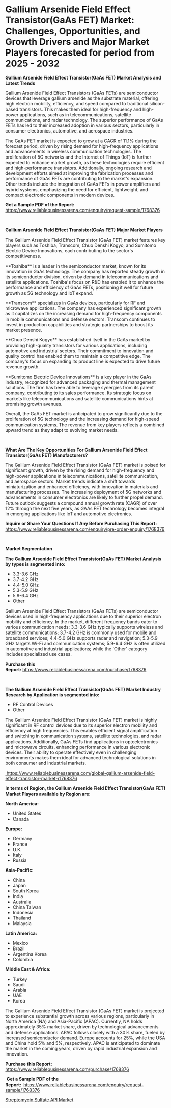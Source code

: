 <p><h1>Gallium Arsenide Field Effect Transistor(GaAs FET) Market: Challenges, Opportunities, and Growth Drivers and Major Market Players forecasted for period from 2025 - 2032</h1></p><p><strong>Gallium Arsenide Field Effect Transistor(GaAs FET) Market Analysis and Latest Trends</strong></p>
<p><p>Gallium Arsenide Field Effect Transistors (GaAs FETs) are semiconductor devices that leverage gallium arsenide as the substrate material, offering high electron mobility, efficiency, and speed compared to traditional silicon-based transistors. This makes them ideal for high-frequency and high-power applications, such as in telecommunications, satellite communications, and radar technology. The superior performance of GaAs FETs has led to their increased adoption in various sectors, particularly in consumer electronics, automotive, and aerospace industries.</p><p>The GaAs FET market is expected to grow at a CAGR of 11.1% during the forecast period, driven by rising demand for high-frequency applications and advancements in wireless communication technologies. The proliferation of 5G networks and the Internet of Things (IoT) is further expected to enhance market growth, as these technologies require efficient and high-performance transistors. Additionally, ongoing research and development efforts aimed at improving the fabrication processes and performance of GaAs FETs are contributing to the market's expansion. Other trends include the integration of GaAs FETs in power amplifiers and hybrid systems, emphasizing the need for efficient, lightweight, and compact electronic components in modern devices.</p></p>
<p><strong>Get a Sample PDF of the Report:&nbsp;</strong> <a href="https://www.reliablebusinessarena.com/enquiry/request-sample/1768376?utm_campaign=2189&utm_medium=2&utm_source=Github&utm_content=ia&utm_term=03042025&utm_id=gallium-arsenide-field-effect-transistorgaas-fet">https://www.reliablebusinessarena.com/enquiry/request-sample/1768376</a></p>
<p>&nbsp;</p>
<p><strong>Gallium Arsenide Field Effect Transistor(GaAs FET) Major Market Players</strong></p>
<p><p>The Gallium Arsenide Field Effect Transistor (GaAs FET) market features key players such as Toshiba, Transcom, Chuo Denshi Kogyo, and Sumitomo Electric Device Innovations, each contributing to the sector's competitiveness.</p><p>**Toshiba** is a leader in the semiconductor market, known for its innovation in GaAs technology. The company has reported steady growth in its semiconductor division, driven by demand in telecommunications and satellite applications. Toshiba's focus on R&D has enabled it to enhance the performance and efficiency of GaAs FETs, positioning it well for future growth as 5G technology and IoT expand.</p><p>**Transcom** specializes in GaAs devices, particularly for RF and microwave applications. The company has experienced significant growth as it capitalizes on the increasing demand for high-frequency components in mobile communications and defense sectors. Transcom continues to invest in production capabilities and strategic partnerships to boost its market presence.</p><p>**Chuo Denshi Kogyo** has established itself in the GaAs market by providing high-quality transistors for various applications, including automotive and industrial sectors. Their commitment to innovation and quality control has enabled them to maintain a competitive edge. The company's focus on expanding its product line is expected to drive future revenue growth.</p><p>**Sumitomo Electric Device Innovations** is a key player in the GaAs industry, recognized for advanced packaging and thermal management solutions. The firm has been able to leverage synergies from its parent company, contributing to its sales performance. Its strategic focus on markets like telecommunications and satellite communications hints at promising growth avenues.</p><p>Overall, the GaAs FET market is anticipated to grow significantly due to the proliferation of 5G technology and the increasing demand for high-speed communication systems. The revenue from key players reflects a combined upward trend as they adapt to evolving market needs.</p></p>
<p>&nbsp;</p>
<p><strong>What Are The Key Opportunities For Gallium Arsenide Field Effect Transistor(GaAs FET) Manufacturers?</strong></p>
<p><p>The Gallium Arsenide Field Effect Transistor (GaAs FET) market is poised for significant growth, driven by the rising demand for high-frequency and high-power applications in telecommunications, satellite communication, and aerospace sectors. Market trends indicate a shift towards miniaturization and enhanced efficiency, with innovation in materials and manufacturing processes. The increasing deployment of 5G networks and advancements in consumer electronics are likely to further propel demand. Future outlook suggests a compound annual growth rate (CAGR) of over 12% through the next five years, as GAAs FET technology becomes integral in emerging applications like IoT and automotive electronics.</p></p>
<p><strong>Inquire or Share Your Questions If Any Before Purchasing This Report:</strong> <a href="https://www.reliablebusinessarena.com/enquiry/pre-order-enquiry/1768376?utm_campaign=2189&utm_medium=2&utm_source=Github&utm_content=ia&utm_term=03042025&utm_id=gallium-arsenide-field-effect-transistorgaas-fet">https://www.reliablebusinessarena.com/enquiry/pre-order-enquiry/1768376</a></p>
<p>&nbsp;</p>
<p><strong>Market Segmentation</strong></p>
<p><strong>The Gallium Arsenide Field Effect Transistor(GaAs FET) Market Analysis by types is segmented into:</strong></p>
<p><ul><li>3.3-3.6 GHz</li><li>3.7-4.2 GHz</li><li>4.4-5.0 GHz</li><li>5.3-5.9 GHz</li><li>5.9-6.4 GHz</li><li>Other</li></ul></p>
<p><p>Gallium Arsenide Field Effect Transistors (GaAs FETs) are semiconductor devices used in high-frequency applications due to their superior electron mobility and efficiency. In the market, different frequency bands cater to various communication needs: 3.3-3.6 GHz typically supports wireless and satellite communications; 3.7-4.2 GHz is commonly used for mobile and broadband services; 4.4-5.0 GHz supports radar and navigation; 5.3-5.9 GHz targets Wi-Fi and communication systems; 5.9-6.4 GHz is often utilized in automotive and industrial applications; while the 'Other' category includes specialized use cases.</p></p>
<p><strong>Purchase this Report:&nbsp;</strong><a href="https://www.reliablebusinessarena.com/purchase/1768376?utm_campaign=2189&utm_medium=2&utm_source=Github&utm_content=ia&utm_term=03042025&utm_id=gallium-arsenide-field-effect-transistorgaas-fet">https://www.reliablebusinessarena.com/purchase/1768376</a></p>
<p>&nbsp;</p>
<p><strong>The Gallium Arsenide Field Effect Transistor(GaAs FET) Market Industry Research by Application is segmented into:</strong></p>
<p><ul><li>RF Control Devices</li><li>Other</li></ul></p>
<p><p>The Gallium Arsenide Field Effect Transistor (GaAs FET) market is highly significant in RF control devices due to its superior electron mobility and efficiency at high frequencies. This enables efficient signal amplification and switching in communication systems, satellite technologies, and radar applications. Additionally, GaAs FETs find applications in optoelectronics and microwave circuits, enhancing performance in various electronic devices. Their ability to operate effectively even in challenging environments makes them ideal for advanced technological solutions in both consumer and industrial markets.</p></p>
<p><a href="https://www.reliablebusinessarena.com/global-gallium-arsenide-field-effect-transistor-market-r1768376?utm_campaign=2189&utm_medium=2&utm_source=Github&utm_content=ia&utm_term=03042025&utm_id=gallium-arsenide-field-effect-transistorgaas-fet">&nbsp;https://www.reliablebusinessarena.com/global-gallium-arsenide-field-effect-transistor-market-r1768376</a></p>
<p><strong>In terms of Region, the Gallium Arsenide Field Effect Transistor(GaAs FET) Market Players available by Region are:</strong></p>
<p>
    <p> <strong> North America: </strong>
        <ul>
            <li>United States</li>
            <li>Canada</li>
        </ul>
        </p> 
    <p> <strong> Europe: </strong>
        <ul>
            <li>Germany</li>
            <li>France</li>
            <li>U.K.</li>
            <li>Italy</li>
            <li>Russia</li>
        </ul>
        </p> 
    <p> <strong> Asia-Pacific: </strong>
        <ul>
            <li>China</li>
            <li>Japan</li>
            <li>South Korea</li>
            <li>India</li>
            <li>Australia</li>
            <li>China Taiwan</li>
            <li>Indonesia</li>
            <li>Thailand</li>
            <li>Malaysia</li>
        </ul>
        </p> 
    <p> <strong> Latin America: </strong>
        <ul>
            <li>Mexico</li>
            <li>Brazil</li>
            <li>Argentina Korea</li>
            <li>Colombia</li>
        </ul>
        </p> 
    <p> <strong> Middle East & Africa: </strong>
        <ul>
            <li>Turkey</li>
            <li>Saudi</li>
            <li>Arabia</li>
            <li>UAE</li>
            <li>Korea</li>
        </ul>
    </p>
    </p>
<p><p>The Gallium Arsenide Field Effect Transistor (GaAs FET) market is projected to experience substantial growth across various regions, particularly in North America (NA) and Asia-Pacific (APAC). Currently, NA holds approximately 35% market share, driven by technological advancements and defense applications. APAC follows closely with a 30% share, fueled by increased semiconductor demand. Europe accounts for 25%, while the USA and China hold 5% and 5%, respectively. APAC is anticipated to dominate the market in the coming years, driven by rapid industrial expansion and innovation.</p></p>
<p><strong>Purchase this Report: </strong><a href="https://www.reliablebusinessarena.com/purchase/1768376?utm_campaign=2189&utm_medium=2&utm_source=Github&utm_content=ia&utm_term=03042025&utm_id=gallium-arsenide-field-effect-transistorgaas-fet">https://www.reliablebusinessarena.com/purchase/1768376</a></p>
<p>&nbsp;<strong>Get a Sample PDF of the Report:&nbsp;&nbsp;</strong><a href="https://www.reliablebusinessarena.com/enquiry/request-sample/1768376?utm_campaign=2189&utm_medium=2&utm_source=Github&utm_content=ia&utm_term=03042025&utm_id=gallium-arsenide-field-effect-transistorgaas-fet">https://www.reliablebusinessarena.com/enquiry/request-sample/1768376</a></p>
<p><strong></strong></p>
<p><p><a href="https://github.com/FlorianWolf90/Market-Research-Report-List-2/blob/main/streptomycin-sulfate-api-market.md?utm_campaign=2189&utm_medium=2&utm_source=Github&utm_content=ia&utm_term=03042025&utm_id=gallium-arsenide-field-effect-transistorgaas-fet">Streptomycin Sulfate API Market</a></p></p>